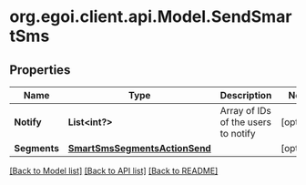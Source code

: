 # org.egoi.client.api.Model.SendSmartSms
## Properties

Name | Type | Description | Notes
------------ | ------------- | ------------- | -------------
**Notify** | **List&lt;int?&gt;** | Array of IDs of the users to notify | [optional] 
**Segments** | [**SmartSmsSegmentsActionSend**](SmartSmsSegmentsActionSend.md) |  | [optional] 

[[Back to Model list]](../README.md#documentation-for-models) [[Back to API list]](../README.md#documentation-for-api-endpoints) [[Back to README]](../README.md)

